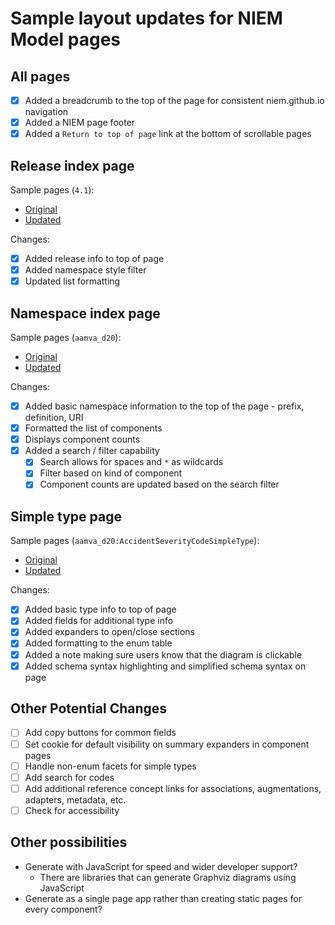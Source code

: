 
# Sample layout updates for NIEM Model pages

## All pages

- [x] Added a breadcrumb to the top of the page for consistent niem.github.io navigation
- [x] Added a NIEM page footer
- [x] Added a `Return to top of page` link at the bottom of scrollable pages

## Release index page

Sample pages (`4.1`):

- [Original](./releaseIndexOriginal.html)
- [Updated](./releaseIndexUpdated.html)

Changes:

- [x] Added release info to top of page
- [x] Added namespace style filter
- [x] Updated list formatting

## Namespace index page

Sample pages (`aamva_d20`):

- [Original](./namespaceIndexOriginal.html)
- [Updated](./namespaceIndexUpdated.html)

Changes:

- [x] Added basic namespace information to the top of the page - prefix, definition, URI
- [x] Formatted the list of components
- [x] Displays component counts
- [x] Added a search / filter capability
  - [x] Search allows for spaces and `*` as wildcards
  - [x] Filter based on kind of component
  - [x] Component counts are updated based on the search filter

## Simple type page

Sample pages (`aamva_d20:AccidentSeverityCodeSimpleType`):

- [Original](./simpleTypeOriginal.html)
- [Updated](./simpleTypeUpdated.html)

Changes:

- [x] Added basic type info to top of page
- [x] Added fields for additional type info
- [x] Added expanders to open/close sections
- [x] Added formatting to the enum table
- [x] Added a note making sure users know that the diagram is clickable
- [x] Added schema syntax highlighting and simplified schema syntax on page

## Other Potential Changes

- [ ] Add copy buttons for common fields
- [ ] Set cookie for default visibility on summary expanders in component pages
- [ ] Handle non-enum facets for simple types
- [ ] Add search for codes
- [ ] Add additional reference concept links for associations, augmentations, adapters, metadata, etc.
- [ ] Check for accessibility

## Other possibilities

- Generate with JavaScript for speed and wider developer support?
  - There are libraries that can generate Graphviz diagrams using JavaScript
- Generate as a single page app rather than creating static pages for every component?
